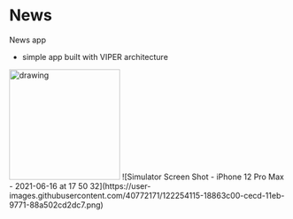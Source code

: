 # News

News app

* simple app built with VIPER architecture
<img src="https://user-images.githubusercontent.com/40772171/122254068-0e643d80-cecd-11eb-8bf0-0be6beab2845.png" alt="drawing" width="200"/>
<!-- ![Simulator Screen Shot - iPhone 12 Pro Max - 2021-06-16 at 17 49 49](https://user-images.githubusercontent.com/40772171/122254068-0e643d80-cecd-11eb-8bf0-0be6beab2845.png) -->
![Simulator Screen Shot - iPhone 12 Pro Max - 2021-06-16 at 17 50 32](https://user-images.githubusercontent.com/40772171/122254115-18863c00-cecd-11eb-9771-88a502cd2dc7.png)
